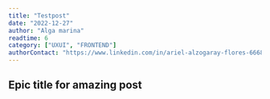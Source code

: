 ```yaml
---
title: "Testpost"
date: "2022-12-27"
author: "Alga marina"
readtime: 6
category: ["UXUI", "FRONTEND"]
authorContact: "https://www.linkedin.com/in/ariel-alzogaray-flores-666833246/"
---
```


## Epic title for amazing post
